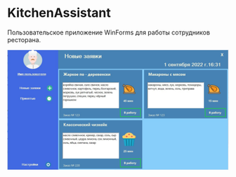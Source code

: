 # KitchenAssistant

Пользовательское приложение WinForms для работы сотрудников ресторана.

<img src="https://github.com/Aumi-Nataly/PicturesProjects/blob/master/кухня1.jpg" /></h1>
